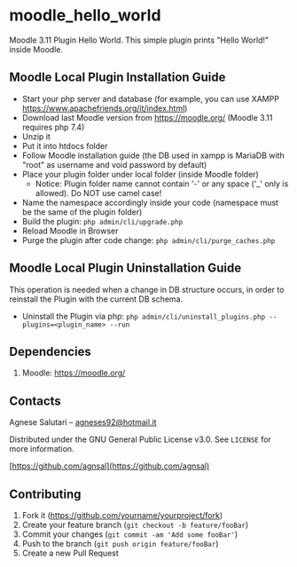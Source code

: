 # moodle_hello_world
Moodle 3.11 Plugin Hello World.
This simple plugin prints "Hello World!" inside Moodle.


## Moodle Local Plugin Installation Guide
- Start your php server and database (for example, you can use XAMPP
  https://www.apachefriends.org/it/index.html)
- Download last Moodle version from https://moodle.org/ (Moodle 3.11 requires php 7.4)
- Unzip it
- Put it into htdocs folder
- Follow Moodle installation guide (the DB used in xampp is MariaDB with
  "root" as username and void password by default)
- Place your plugin folder under local folder (inside Moodle folder)
  - Notice: Plugin folder name cannot contain '-' or any space ('_' only is allowed).
  Do NOT use camel case!
- Name the namespace accordingly inside your code (namespace must be the same
  of the plugin folder)
- Build the plugin: ```php admin/cli/upgrade.php```
- Reload Moodle in Browser
- Purge the plugin after code change: ```php admin/cli/purge_caches.php```


## Moodle Local Plugin Uninstallation Guide
This operation is needed when a change in DB structure occurs, in order to
reinstall the Plugin with the current DB schema.
- Uninstall the Plugin via php: ```php admin/cli/uninstall_plugins.php
  --plugins=<plugin_name> --run```


## Dependencies

1. Moodle: https://moodle.org/

## Contacts

Agnese Salutari – agneses92@hotmail.it

Distributed under the GNU General Public License v3.0. See ``LICENSE`` for more information.

[https://github.com/agnsal](https://github.com/agnsal)


## Contributing

1. Fork it (<https://github.com/yourname/yourproject/fork>)
2. Create your feature branch (`git checkout -b feature/fooBar`)
3. Commit your changes (`git commit -am 'Add some fooBar'`)
4. Push to the branch (`git push origin feature/fooBar`)
5. Create a new Pull Request